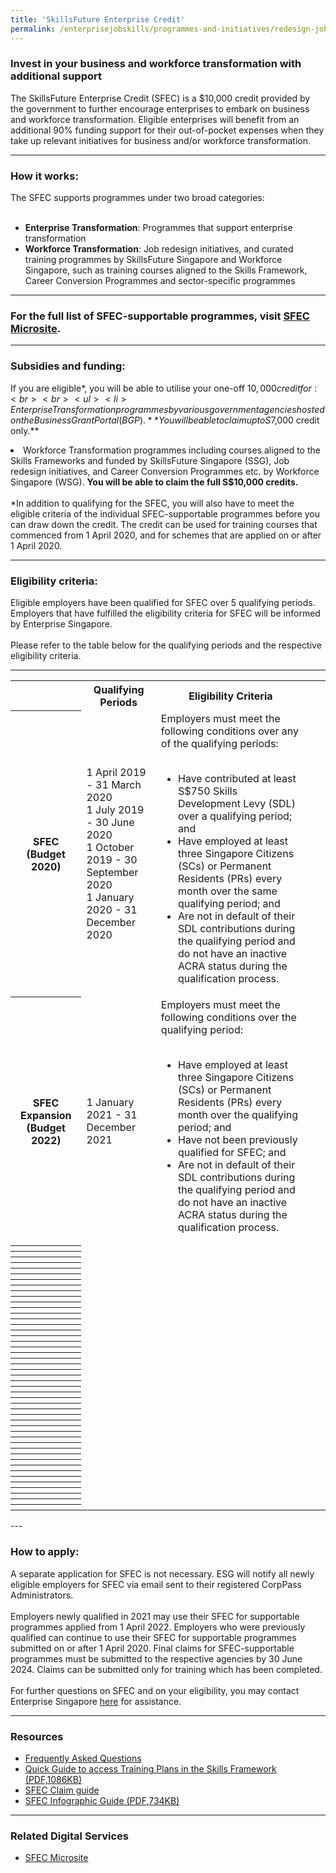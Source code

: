 ```yaml
---
title: 'SkillsFuture Enterprise Credit'
permalink: /enterprisejobskills/programmes-and-initiatives/redesign-jobs/skillsfuture-enterprise-credit/
---
```


### Invest in your business and workforce transformation with additional support

The SkillsFuture Enterprise Credit (SFEC) is a $10,000 credit provided by the government to further encourage enterprises to embark on business and workforce transformation. Eligible enterprises will benefit from an additional 90% funding support for their out-of-pocket expenses when they take up relevant initiatives for business and/or workforce transformation.

---

### How it works:

The SFEC supports programmes under two broad categories:<br><br><ul><li>**Enterprise Transformation**: Programmes that support enterprise transformation<br></li><li>**Workforce Transformation**: Job redesign initiatives, and curated training programmes by SkillsFuture Singapore and Workforce Singapore, such as training courses aligned to the Skills Framework, Career Conversion Programmes and sector-specific programmes</li></ul>

---

### For the full list of SFEC-supportable programmes, visit [SFEC Microsite](https://sfec-microsite.enterprisejobskills.gov.sg/home/).

---

### Subsidies and funding:

If you are eligible*, you will be able to utilise your one-off $10,000 credit for:<br><br><ul><li>Enterprise Transformation programmes by various government agencies hosted on the Business Grant Portal (BGP). **You will be able to claim up to S$7,000 credit only.**<br></li><li>Workforce Transformation programmes including courses aligned to the Skills Frameworks and funded by SkillsFuture Singapore (SSG), Job redesign initiatives, and Career Conversion Programmes etc. by Workforce Singapore (WSG). **You will be able to claim the full S$10,000 credits.**<br><br>*In addition to qualifying for the SFEC, you will also have to meet the eligible criteria of the individual SFEC-supportable programmes before you can draw down the credit. The credit can be used for training courses that commenced from 1 April 2020, and for schemes that are applied on or after 1 April 2020.</li></ul>

---

### Eligibility criteria:

Eligible employers have been qualified for SFEC over 5 qualifying periods. Employers that have fulfilled the eligibility criteria for SFEC will be informed by Enterprise Singapore.<br><br>Please refer to the table below for the qualifying periods and the respective eligibility criteria.

---

<table>
<tr>
<td></td>
<th><b>Qualifying Periods</b></th>
<th><b>Eligibility Criteria</b></th>
</tr>
<tr>
<th><b>SFEC (Budget 2020)</b></th>
<td>1 April 2019 - 31 March 2020<br>1 July 2019 - 30 June 2020<br>1 October 2019 - 30 September 2020<br>1 January 2020 - 31 December 2020</td>
<td>Employers must meet the following conditions over any of the qualifying periods:<br><br><ul><li>Have contributed at least S$750 Skills Development Levy (SDL) over a qualifying period; and<br></li><li>Have employed at least three Singapore Citizens (SCs) or Permanent Residents (PRs) every month over the same qualifying period; and<br></li><li>Are not in default of their SDL contributions during the qualifying period and do not have an inactive ACRA status during the qualification process.</li></ul></td>
<td></ul></td>
<td></ul></td>
</tr>
<tr>
<th><b>SFEC Expansion (Budget 2022)</b></th>
<td>1 January 2021 - 31 December 2021</td>
<td>Employers must meet the following conditions over the qualifying period:<br><br><ul><li>Have employed at least three Singapore Citizens (SCs) or Permanent Residents (PRs) every month over the qualifying period; and<br></li><li>Have not been previously qualified for SFEC; and<br></li><li>Are not in default of their SDL contributions during the qualifying period and do not have an inactive ACRA status during the qualification process.</li></ul></td>
<td></ul></td>
<td></ul></td>
</tr>
<tr>
<th><b></b></th>
<td></ul></td>
<td></ul></td>
<td></ul></td>
<td></ul></td>
</tr>
<tr>
<th><b></b></th>
<td></ul></td>
<td></ul></td>
<td></ul></td>
<td></ul></td>
</tr>
<tr>
<th><b></b></th>
<td></ul></td>
<td></ul></td>
<td></ul></td>
<td></ul></td>
</tr>
<tr>
<th><b></b></th>
<td></ul></td>
<td></ul></td>
<td></ul></td>
<td></ul></td>
</tr>
<tr>
<th><b></b></th>
<td></ul></td>
<td></ul></td>
<td></ul></td>
<td></ul></td>
</tr>
<tr>
<th><b></b></th>
<td></ul></td>
<td></ul></td>
<td></ul></td>
<td></ul></td>
</tr>
<tr>
<th><b></b></th>
<td></ul></td>
<td></ul></td>
<td></ul></td>
<td></ul></td>
</tr>
<tr>
<th><b></b></th>
<td></ul></td>
<td></ul></td>
<td></ul></td>
<td></ul></td>
</tr>
<tr>
<th><b></b></th>
<td></ul></td>
<td></ul></td>
<td></ul></td>
<td></ul></td>
</tr>
<tr>
<th><b></b></th>
<td></ul></td>
<td></ul></td>
<td></ul></td>
<td></ul></td>
</tr>
<tr>
<th><b></b></th>
<td></ul></td>
<td></ul></td>
<td></ul></td>
<td></ul></td>
</tr>
<tr>
<th><b></b></th>
<td></ul></td>
<td></ul></td>
<td></ul></td>
<td></ul></td>
</tr>
<tr>
<th><b></b></th>
<td></ul></td>
<td></ul></td>
<td></ul></td>
<td></ul></td>
</tr>
<tr>
<th><b></b></th>
<td></ul></td>
<td></ul></td>
<td></ul></td>
<td></ul></td>
</tr>
<tr>
<th><b></b></th>
<td></ul></td>
<td></ul></td>
<td></ul></td>
<td></ul></td>
</tr>
<tr>
<th><b></b></th>
<td></ul></td>
<td></ul></td>
<td></ul></td>
<td></ul></td>
</tr>
<tr>
<th><b></b></th>
<td></ul></td>
<td></ul></td>
<td></ul></td>
<td></ul></td>
</tr>
<tr>
<th><b></b></th>
<td></ul></td>
<td></ul></td>
<td></ul></td>
<td></ul></td>
</tr>
<tr>
<th><b></b></th>
<td></ul></td>
<td></ul></td>
<td></ul></td>
<td></ul></td>
</tr>
<tr>
<th><b></b></th>
<td></ul></td>
<td></ul></td>
<td></ul></td>
<td></ul></td>
</tr>
<tr>
<th><b></b></th>
<td></ul></td>
<td></ul></td>
<td></ul></td>
<td></ul></td>
</tr>
<tr>
<th><b></b></th>
<td></ul></td>
<td></ul></td>
<td></ul></td>
<td></ul></td>
</tr>
<tr>
<th><b></b></th>
<td></ul></td>
<td></ul></td>
<td></ul></td>
<td></ul></td>
</tr>
<tr>
<th><b></b></th>
<td></ul></td>
<td></ul></td>
<td></ul></td>
<td></ul></td>
</tr>
<tr>
<th><b></b></th>
<td></ul></td>
<td></ul></td>
<td></ul></td>
<td></ul></td>
</tr>
<tr>
<th><b></b></th>
<td></ul></td>
<td></ul></td>
<td></ul></td>
<td></ul></td>
</tr>
<tr>
<th><b></b></th>
<td></ul></td>
<td></ul></td>
<td></ul></td>
<td></ul></td>
</tr>
<tr>
<th><b></b></th>
<td></ul></td>
<td></ul></td>
<td></ul></td>
<td></ul></td>
</tr>
<tr>
<th><b></b></th>
<td></ul></td>
<td></ul></td>
<td></ul></td>
<td></ul></td>
</tr>
<tr>
<th><b></b></th>
<td></ul></td>
<td></ul></td>
<td></ul></td>
<td></ul></td>
</tr>
<tr>
<th><b></b></th>
<td></ul></td>
<td></ul></td>
<td></ul></td>
<td></ul></td>
</tr>
<tr>
<th><b></b></th>
<td></ul></td>
<td></ul></td>
<td></ul></td>
<td></ul></td>
</tr>
<tr>
<th><b></b></th>
<td></ul></td>
<td></ul></td>
<td></ul></td>
<td></ul></td>
</tr>
<tr>
<th><b></b></th>
<td></ul></td>
<td></ul></td>
<td></ul></td>
<td></ul></td>
</tr>
<tr>
<th><b></b></th>
<td></ul></td>
<td></ul></td>
<td></ul></td>
<td></ul></td>
</tr>
<tr>
<th><b></b></th>
<td></ul></td>
<td></ul></td>
<td></ul></td>
<td></ul></td>
</tr>
<tr>
<th><b></b></th>
<td></ul></td>
<td></ul></td>
<td></ul></td>
<td></ul></td>
</tr>
<tr>
<th><b></b></th>
<td></ul></td>
<td></ul></td>
<td></ul></td>
<td></ul></td>
</tr>
<tr>
<th><b></b></th>
<td></ul></td>
<td></ul></td>
<td></ul></td>
<td></ul></td>
</tr>
<tr>
<th><b></b></th>
<td></ul></td>
<td></ul></td>
<td></ul></td>
<td></ul></td>
</tr>
<tr>
<th><b></b></th>
<td></ul></td>
<td></ul></td>
<td></ul></td>
<td></ul></td>
</tr>
<tr>
<th><b></b></th>
<td></ul></td>
<td></ul></td>
<td></ul></td>
<td></ul></td>
</tr>
<tr>
<th><b></b></th>
<td></ul></td>
<td></ul></td>
<td></ul></td>
<td></ul></td>
</tr>
<tr>
<th><b></b></th>
<td></ul></td>
<td></ul></td>
<td></ul></td>
<td></ul></td>
</tr>
<tr>
<th><b></b></th>
<td></ul></td>
<td></ul></td>
<td></ul></td>
<td></ul></td>
</tr>
<tr>
<th><b></b></th>
<td></ul></td>
<td></ul></td>
<td></ul></td>
<td></ul></td>
</tr>
<tr>
<th><b></b></th>
<td></ul></td>
<td></ul></td>
<td></ul></td>
<td></ul></td>
</tr>
</table>
---

### How to apply:

A separate application for SFEC is not necessary. ESG will notify all newly eligible employers for SFEC via email sent to their registered CorpPass Administrators.<br><br>Employers newly qualified in 2021 may use their SFEC for supportable programmes applied from 1 April 2022. Employers who were previously qualified can continue to use their SFEC for supportable programmes submitted on or after 1 April 2020. Final claims for SFEC-supportable programmes must be submitted to the respective agencies by 30 June 2024. Claims can be submitted only for training which has been completed.<br><br>For further questions on SFEC and on your eligibility, you may contact Enterprise Singapore <a href="https://go.gov.sg/askenterprisesg" target="_blank" rel="noopener">here</a> for assistance.

---

### Resources

<ul><li> <a href="https://sfec-microsite.enterprisejobskills.gov.sg/sfec-faq" target="_blank" rel="noopener">Frequently Asked Questions</a><br></li><li><a href="https://www.enterprisejobskills.gov.sg/content/resources/Quick_Guide_to_access_Training_Plans_in_the_Skills_Framework.pdf" target="_blank" rel="noopener">Quick Guide to access Training Plans in the Skills Framework (PDF,1086KB)</a><br></li><li><a href="https://sfec-microsite.enterprisejobskills.gov.sg/sfec-user-claim-guide" target="_blank" rel="noopener">SFEC Claim guide</a><br></li><li><a href="https://www.enterprisejobskills.gov.sg/content/resources/SFEC_Infographic_2022_Final.pdf" target="_blank" rel="noopener">SFEC Infographic Guide (PDF,734KB)</a></li></ul>

---

### Related Digital Services

<ul><li> <a href="https://sfec-microsite.enterprisejobskills.gov.sg/home/" target="_blank" rel="noopener">SFEC Microsite</a></li></ul>


